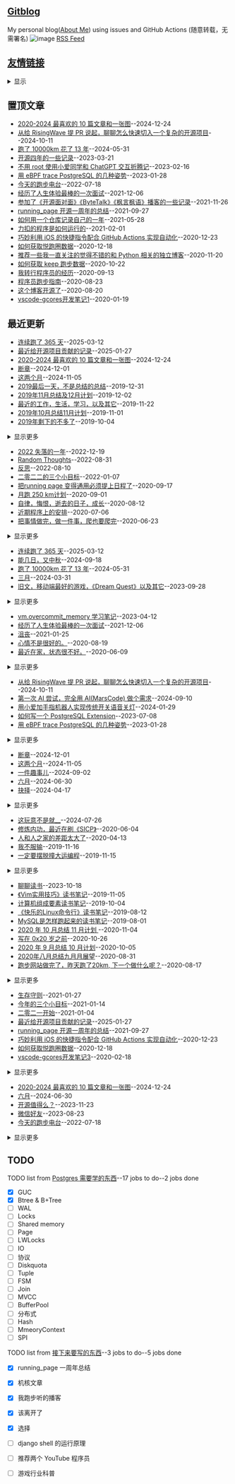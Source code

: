 ## [Gitblog](https://yihong0618.github.io/gitblog/)
My personal blog([About Me](https://github.com/yihong0618/gitblog/issues/282)) using issues and GitHub Actions (随意转载，无需署名)
![image](https://github.com/user-attachments/assets/a168bf11-661e-4566-b042-7fc9544de528)
[RSS Feed](https://raw.githubusercontent.com/yihong0618/gitblog/master/feed.xml)

## [友情链接](https://github.com/yihong0618/gitblog/issues/217)
<details><summary>显示</summary>
<table>
<thead>
<tr>
<th>Name</th>
<th>Link</th>
<th>Desc</th>
</tr>
</thead>
<tbody>
<tr>
<td>兔子鮮笙</td>
<td>https://tuzi.moe</td>
<td>天才少年</td>
</tr>
<tr>
<td>FriendsA</td>
<td>https://blog.duanfei.org/</td>
<td>友人A</td>
</tr>
<tr>
<td>daya0576</td>
<td>https://changchen.me/</td>
<td>喜欢 python 的大牙</td>
</tr>
<tr>
<td>kenlai</td>
<td>https://kenlai.me/</td>
<td>网络前辈</td>
</tr>
<tr>
<td>Frost Ming</td>
<td>https://frostming.com/</td>
<td>醉后不知天在水，满船清梦压星河</td>
</tr>
<tr>
<td>ChrAlpha</td>
<td>https://ichr.me/</td>
<td>你唯有拼尽全力，才能显得毫不费力</td>
</tr>
<tr>
<td>古思为</td>
<td>https://siwei.io/</td>
<td>I build things with magic and scale the magic to help people.</td>
</tr>
<tr>
<td>二愣的闲谈杂鱼</td>
<td>https://godruoyi.com</td>
<td>生活总是这样，不能让人处处都满意，但我们还要热情地生活下去。</td>
</tr>
<tr>
<td>彭宏豪的个人博客</td>
<td>https://penghh.fun</td>
<td>我的 Hexo 博客，分享一些软件或电脑的使用技巧</td>
</tr>
<tr>
<td>Yu Jinyan</td>
<td>https://blog.yujinyan.me/</td>
<td>Web, JVM, Android. Kotlin enthusiast.</td>
</tr>
<tr>
<td>Leeyom's Blog</td>
<td>https://blog.leeyom.top</td>
<td>用于记录一些幼稚的想法和脑残的瞬间</td>
</tr>
<tr>
<td>chaomai's blog</td>
<td>https://chaomai.github.io/</td>
<td>A repository for the things I’ve learnt, built, and wasted time on.</td>
</tr>
<tr>
<td>linw1995's blog</td>
<td>https://linw1995.com/</td>
<td>三分热度三分收获</td>
</tr>
<tr>
<td>蒋继发 (Thaddeus Jiang)</td>
<td>https://thaddeusjiang.com/welcome.html</td>
<td>在日本开发 SaaS 产品，Love OSS</td>
</tr>
<tr>
<td>Yisheng's blog</td>
<td>https://yishenggong.com/</td>
<td>把一些从未有过的故事带到这个世界上</td>
</tr>
<tr>
<td>卡瓦邦噶</td>
<td>https://www.kawabangga.com/</td>
<td>一个叫赖信涛的男人</td>
</tr>
<tr>
<td>猫四叔</td>
<td>https://yuanj.top/</td>
<td>记录生信小白的学习之路</td>
</tr>
<tr>
<td>Nomango's Blog</td>
<td>https://nomango.dev/</td>
<td>值得去的地方都没有捷径</td>
</tr>
<tr>
<td>scond的博客</td>
<td>https://helloo2020.github.io</td>
<td>一个读书，跑步，旅行的人</td>
</tr>
<tr>
<td>tianheg</td>
<td>https://tianheg.co</td>
<td>了解自己，认识世界 Knowing oneself, grasp the world</td>
</tr>
<tr>
<td>higuoxing</td>
<td>https://higuoxing.com</td>
<td>@higuoxing's site</td>
</tr>
<tr>
<td>zhiqli</td>
<td>https://zhiqli.github.io/</td>
<td>热爱做饭、阅读和足球的中年程序员。</td>
</tr>
<tr>
<td>游山打猎</td>
<td>https://horse.im</td>
<td>每个人都闪耀独特光芒</td>
</tr>
<tr>
<td>我真的没有拼多多</td>
<td>https://github.com/QiYongchuan/MyGitBlog</td>
<td>从抓虫的农学生到抓虫子的程序员的故事。</td>
</tr>
</tbody>
</table></details>


## 置顶文章
- [2020-2024 最喜欢的 10 篇文章和一张图](https://github.com/yihong0618/gitblog/issues/302)--2024-12-24
- [从给 RisingWave 提 PR 说起，聊聊怎么快速切入一个复杂的开源项目](https://github.com/yihong0618/gitblog/issues/296)--2024-10-11
- [跑了 10000km 花了 13 年](https://github.com/yihong0618/gitblog/issues/289)--2024-05-31
- [开源四年的一些记录](https://github.com/yihong0618/gitblog/issues/259)--2023-03-21
- [不用 root 使用小爱同学和 ChatGPT 交互折腾记](https://github.com/yihong0618/gitblog/issues/258)--2023-02-16
- [用 eBPF trace PostgreSQL 的几种姿势](https://github.com/yihong0618/gitblog/issues/257)--2023-01-28
- [今天的跑步电台](https://github.com/yihong0618/gitblog/issues/239)--2022-07-18
- [经历了人生体验最棒的一次面试](https://github.com/yihong0618/gitblog/issues/228)--2021-12-06
- [参加了《开源面对面》《ByteTalk》《枫言枫语》播客的一些记录](https://github.com/yihong0618/gitblog/issues/223)--2021-11-26
- [running_page 开源一周年的总结](https://github.com/yihong0618/gitblog/issues/220)--2021-09-27
- [如何用一个仓库记录自己的一年](https://github.com/yihong0618/gitblog/issues/209)--2021-05-28
- [力扣的程序是如何运行的](https://github.com/yihong0618/gitblog/issues/205)--2021-02-01
- [巧妙利用 iOS 的快捷指令配合 GitHub Actions 实现自动化](https://github.com/yihong0618/gitblog/issues/198)--2020-12-23
- [如何获取悦跑圈数据](https://github.com/yihong0618/gitblog/issues/197)--2020-12-18
- [推荐一些我一直关注的觉得不错的和 Python 相关的独立博客](https://github.com/yihong0618/gitblog/issues/195)--2020-11-20
- [如何获取 keep 跑步数据](https://github.com/yihong0618/gitblog/issues/191)--2020-10-22
- [我转行程序员的经历](https://github.com/yihong0618/gitblog/issues/186)--2020-09-13
- [程序员跑步指南](https://github.com/yihong0618/gitblog/issues/178)--2020-08-23
- [这个博客开源了](https://github.com/yihong0618/gitblog/issues/177)--2020-08-20
- [vscode-gcores开发笔记1](https://github.com/yihong0618/gitblog/issues/102)--2020-01-19
## 最近更新
- [连续跑了 365 天](https://github.com/yihong0618/gitblog/issues/306)--2025-03-12
- [最近给开源项目贡献的记录](https://github.com/yihong0618/gitblog/issues/304)--2025-01-27
- [2020-2024 最喜欢的 10 篇文章和一张图](https://github.com/yihong0618/gitblog/issues/302)--2024-12-24
- [断章](https://github.com/yihong0618/gitblog/issues/301)--2024-12-01
- [这两个月](https://github.com/yihong0618/gitblog/issues/299)--2024-11-05
- [2019最后一天，不是总结的总结](https://github.com/yihong0618/gitblog/issues/97)--2019-12-31
- [2019年11月总结及12月计划](https://github.com/yihong0618/gitblog/issues/85)--2019-12-02
- [最近的工作，生活，学习，以及其它](https://github.com/yihong0618/gitblog/issues/82)--2019-11-22
- [2019年10月总结11月计划](https://github.com/yihong0618/gitblog/issues/72)--2019-11-01
- [2019年剩下的不多了](https://github.com/yihong0618/gitblog/issues/49)--2019-10-04
<details><summary>显示更多</summary>

- [2019九月总结及十月计划](https://github.com/yihong0618/gitblog/issues/44)--2019-10-02
- [九月计划及八月总结](https://github.com/yihong0618/gitblog/issues/29)--2019-09-01
- [七月总结和八月计划](https://github.com/yihong0618/gitblog/issues/14)--2019-08-01
</details>

- [2022 失落的一年](https://github.com/yihong0618/gitblog/issues/255)--2022-12-19
- [Random Thoughts](https://github.com/yihong0618/gitblog/issues/242)--2022-08-31
- [反思](https://github.com/yihong0618/gitblog/issues/241)--2022-08-10
- [二零二二的三个小目标](https://github.com/yihong0618/gitblog/issues/229)--2022-01-07
- [把running page 变得通用必须提上日程了](https://github.com/yihong0618/gitblog/issues/187)--2020-09-17
- [月跑 250 km计划](https://github.com/yihong0618/gitblog/issues/184)--2020-09-01
- [自律，悔恨，逝去的日子，成长](https://github.com/yihong0618/gitblog/issues/174)--2020-08-12
- [近期程序上的安排](https://github.com/yihong0618/gitblog/issues/168)--2020-07-06
- [把事情做完，做一件事，爬也要爬完](https://github.com/yihong0618/gitblog/issues/167)--2020-06-23
<details><summary>显示更多</summary>

- [跑步数据找到同步方法了](https://github.com/yihong0618/gitblog/issues/164)--2020-06-06
- [从今天起](https://github.com/yihong0618/gitblog/issues/126)--2020-03-01
- [是时候开一个新坑了，跑步数据展示？](https://github.com/yihong0618/gitblog/issues/116)--2020-02-19
- [10月程序上的计划](https://github.com/yihong0618/gitblog/issues/59)--2019-10-07
- [点子合集](https://github.com/yihong0618/gitblog/issues/51)--2019-10-04
- [搞定收藏夹](https://github.com/yihong0618/gitblog/issues/5)--2019-07-22
</details>

- [连续跑了 365 天](https://github.com/yihong0618/gitblog/issues/306)--2025-03-12
- [能几日，又中秋](https://github.com/yihong0618/gitblog/issues/294)--2024-09-18
- [跑了 10000km 花了 13 年](https://github.com/yihong0618/gitblog/issues/289)--2024-05-31
- [三月](https://github.com/yihong0618/gitblog/issues/283)--2024-03-31
- [旧文，移动端最好的游戏，《Dream Quest》以及其它](https://github.com/yihong0618/gitblog/issues/274)--2023-09-28
<details><summary>显示更多</summary>

- [杂感](https://github.com/yihong0618/gitblog/issues/262)--2023-05-01
- [开源四年的一些记录](https://github.com/yihong0618/gitblog/issues/259)--2023-03-21
- [不用 root 使用小爱同学和 ChatGPT 交互折腾记](https://github.com/yihong0618/gitblog/issues/258)--2023-02-16
- [写诗吧](https://github.com/yihong0618/gitblog/issues/254)--2022-11-25
- [如何判断一个数字帐号来自中国大陆](https://github.com/yihong0618/gitblog/issues/248)--2022-10-25
- [运交华盖欲何求](https://github.com/yihong0618/gitblog/issues/231)--2022-03-03
- [参加了《开源面对面》《ByteTalk》《枫言枫语》播客的一些记录](https://github.com/yihong0618/gitblog/issues/223)--2021-11-26
- [张小龙的饭否](https://github.com/yihong0618/gitblog/issues/215)--2021-07-08
- [推荐一些我一直关注的觉得不错的和 Python 相关的独立博客](https://github.com/yihong0618/gitblog/issues/195)--2020-11-20
- [我转行程序员的经历](https://github.com/yihong0618/gitblog/issues/186)--2020-09-13
- [做减法](https://github.com/yihong0618/gitblog/issues/148)--2020-04-16
- [少说，多做，](https://github.com/yihong0618/gitblog/issues/112)--2020-02-13
- [刷完了《东京男子图鉴》](https://github.com/yihong0618/gitblog/issues/107)--2020-01-28
- [蛋疼](https://github.com/yihong0618/gitblog/issues/55)--2019-10-04
- [编程的一些心得](https://github.com/yihong0618/gitblog/issues/53)--2019-10-04
- [一些心得](https://github.com/yihong0618/gitblog/issues/37)--2019-09-22
- [王兴的饭否](https://github.com/yihong0618/gitblog/issues/3)--2019-07-20
- [今天看到的一些话](https://github.com/yihong0618/gitblog/issues/2)--2019-07-19
</details>

- [vm.overcommit_memory 学习笔记](https://github.com/yihong0618/gitblog/issues/261)--2023-04-12
- [经历了人生体验最棒的一次面试](https://github.com/yihong0618/gitblog/issues/228)--2021-12-06
- [沮丧](https://github.com/yihong0618/gitblog/issues/203)--2021-01-25
- [心情不是很好的。](https://github.com/yihong0618/gitblog/issues/176)--2020-08-19
- [最近在家，状态很不好。](https://github.com/yihong0618/gitblog/issues/165)--2020-06-09
<details><summary>显示更多</summary>

- [认真工作](https://github.com/yihong0618/gitblog/issues/161)--2020-05-29
- [终于上班了，开心](https://github.com/yihong0618/gitblog/issues/153)--2020-05-06
- [第一次团建](https://github.com/yihong0618/gitblog/issues/150)--2020-04-25
- [复工第一天](https://github.com/yihong0618/gitblog/issues/128)--2020-03-04
- [凡事有交代 件件有着落 事事有回音](https://github.com/yihong0618/gitblog/issues/118)--2020-02-20
- [在家办公](https://github.com/yihong0618/gitblog/issues/113)--2020-02-14
- [遇到棘手问题前，别慌！先google, 再仔细看](https://github.com/yihong0618/gitblog/issues/101)--2020-01-14
- [最近开始忙起来了](https://github.com/yihong0618/gitblog/issues/91)--2019-12-19
- [还有10分钟下班](https://github.com/yihong0618/gitblog/issues/84)--2019-11-29
- [轻松了几天，新需求要来了](https://github.com/yihong0618/gitblog/issues/77)--2019-11-13
- [需要新的开始](https://github.com/yihong0618/gitblog/issues/71)--2019-10-29
- [工作总结专用贴](https://github.com/yihong0618/gitblog/issues/69)--2019-10-21
- [Anyway 加油干吧](https://github.com/yihong0618/gitblog/issues/65)--2019-10-15
- [新工作遇到的坑](https://github.com/yihong0618/gitblog/issues/62)--2019-10-10
- [工作第二天。](https://github.com/yihong0618/gitblog/issues/61)--2019-10-09
- [今天新公司上班第一天，加油](https://github.com/yihong0618/gitblog/issues/60)--2019-10-08
- [明天进入新的公司了](https://github.com/yihong0618/gitblog/issues/58)--2019-10-07
- [端正工作态度好好写代码](https://github.com/yihong0618/gitblog/issues/48)--2019-10-04
- [终于从这家公司离职了，开心](https://github.com/yihong0618/gitblog/issues/42)--2019-09-29
- [明天最后一天了，一些心得](https://github.com/yihong0618/gitblog/issues/41)--2019-09-28
- [尝试不玩手机](https://github.com/yihong0618/gitblog/issues/40)--2019-09-27
- [剩下的日子和要交接的工作](https://github.com/yihong0618/gitblog/issues/35)--2019-09-19
- [定日子了](https://github.com/yihong0618/gitblog/issues/33)--2019-09-16
- [拿到offer了](https://github.com/yihong0618/gitblog/issues/30)--2019-09-06
- [快点离开这个地方](https://github.com/yihong0618/gitblog/issues/24)--2019-08-19
- [Do my best and fuck off](https://github.com/yihong0618/gitblog/issues/17)--2019-08-06
- [跳槽](https://github.com/yihong0618/gitblog/issues/12)--2019-07-31
- [说说工作](https://github.com/yihong0618/gitblog/issues/7)--2019-07-25
</details>

- [从给 RisingWave 提 PR 说起，聊聊怎么快速切入一个复杂的开源项目](https://github.com/yihong0618/gitblog/issues/296)--2024-10-11
- [第一次 AI 尝试，完全用 AI(MarsCode) 做个需求](https://github.com/yihong0618/gitblog/issues/293)--2024-09-10
- [用小爱加手指机器人实现传统开关语音关灯](https://github.com/yihong0618/gitblog/issues/281)--2024-01-29
- [如何写一个 PostgreSQL Extension](https://github.com/yihong0618/gitblog/issues/270)--2023-07-08
- [用 eBPF trace PostgreSQL 的几种姿势](https://github.com/yihong0618/gitblog/issues/257)--2023-01-28
<details><summary>显示更多</summary>

- [利用 GitHubPoster 和 GitHub Actions 备份任意用户推特](https://github.com/yihong0618/gitblog/issues/252)--2022-11-19
- [LeetCode 是如何运行的--测试篇](https://github.com/yihong0618/gitblog/issues/237)--2022-07-01
- [Postgres 中 GUC 的一些记录](https://github.com/yihong0618/gitblog/issues/233)--2022-04-21
- [从 Rich 作者的一个问题说起](https://github.com/yihong0618/gitblog/issues/212)--2021-06-21
- [如何用一个仓库记录自己的一年](https://github.com/yihong0618/gitblog/issues/209)--2021-05-28
- [力扣的程序是如何运行的](https://github.com/yihong0618/gitblog/issues/205)--2021-02-01
- [如何获取 keep 跑步数据](https://github.com/yihong0618/gitblog/issues/191)--2020-10-22
- [决定把gitblog和kb结合起来](https://github.com/yihong0618/gitblog/issues/189)--2020-09-23
- [程序员跑步指南](https://github.com/yihong0618/gitblog/issues/178)--2020-08-23
- [这个博客开源了](https://github.com/yihong0618/gitblog/issues/177)--2020-08-20
- [机器学习存档](https://github.com/yihong0618/gitblog/issues/158)--2020-05-21
- [异步存档](https://github.com/yihong0618/gitblog/issues/104)--2020-01-22
- [这几天的一些心得](https://github.com/yihong0618/gitblog/issues/90)--2019-12-15
- [算法存档](https://github.com/yihong0618/gitblog/issues/88)--2019-12-11
- [Git 存档](https://github.com/yihong0618/gitblog/issues/86)--2019-12-04
- [docker存档](https://github.com/yihong0618/gitblog/issues/81)--2019-11-20
- [前端存档](https://github.com/yihong0618/gitblog/issues/80)--2019-11-19
- [psql 存档](https://github.com/yihong0618/gitblog/issues/63)--2019-10-11
- [利用github issues加上github webhook写博客自动化](https://github.com/yihong0618/gitblog/issues/45)--2019-10-02
- [Python存档](https://github.com/yihong0618/gitblog/issues/43)--2019-09-30
- [工具小技巧](https://github.com/yihong0618/gitblog/issues/36)--2019-09-20
- [CSS存档](https://github.com/yihong0618/gitblog/issues/21)--2019-08-09
- [MongoDB存档](https://github.com/yihong0618/gitblog/issues/20)--2019-08-09
- [JS存档](https://github.com/yihong0618/gitblog/issues/18)--2019-08-07
- [ES存档](https://github.com/yihong0618/gitblog/issues/15)--2019-08-02
- [正则表达式](https://github.com/yihong0618/gitblog/issues/11)--2019-07-31
- [踩坑小记](https://github.com/yihong0618/gitblog/issues/10)--2019-07-28
- [MySQL存档](https://github.com/yihong0618/gitblog/issues/9)--2019-07-27
- [Linux存档](https://github.com/yihong0618/gitblog/issues/8)--2019-07-26
</details>

- [断章](https://github.com/yihong0618/gitblog/issues/301)--2024-12-01
- [这两个月](https://github.com/yihong0618/gitblog/issues/299)--2024-11-05
- [一件趣事儿](https://github.com/yihong0618/gitblog/issues/292)--2024-09-02
- [六月](https://github.com/yihong0618/gitblog/issues/290)--2024-06-30
- [抉择](https://github.com/yihong0618/gitblog/issues/287)--2024-04-17
<details><summary>显示更多</summary>

- [记忆碎片](https://github.com/yihong0618/gitblog/issues/280)--2023-12-24
- [五月病](https://github.com/yihong0618/gitblog/issues/268)--2023-06-02
- [一杯敬月光](https://github.com/yihong0618/gitblog/issues/251)--2022-11-18
- [有趣与无趣](https://github.com/yihong0618/gitblog/issues/221)--2021-10-13
- [一点思考](https://github.com/yihong0618/gitblog/issues/218)--2021-08-19
- [朋友圈](https://github.com/yihong0618/gitblog/issues/216)--2021-08-03
- [新年碎碎念](https://github.com/yihong0618/gitblog/issues/201)--2021-01-08
- [生的对立面](https://github.com/yihong0618/gitblog/issues/196)--2020-12-10
- [感冒了，真是难受](https://github.com/yihong0618/gitblog/issues/188)--2020-09-21
- [要怎样才能过好一生？](https://github.com/yihong0618/gitblog/issues/166)--2020-06-14
- [还有一个小时31岁了](https://github.com/yihong0618/gitblog/issues/133)--2020-03-14
- [又是新的一天，一动没动写了4个小时代码](https://github.com/yihong0618/gitblog/issues/103)--2020-01-19
- [累了，想休息一天](https://github.com/yihong0618/gitblog/issues/96)--2019-12-28
- [圣诞节](https://github.com/yihong0618/gitblog/issues/95)--2019-12-25
- [12月差不多结束了。](https://github.com/yihong0618/gitblog/issues/94)--2019-12-22
- [一天天](https://github.com/yihong0618/gitblog/issues/93)--2019-12-22
- [我他妈服了。。。](https://github.com/yihong0618/gitblog/issues/89)--2019-12-14
- [新的一周，不是新的开始。](https://github.com/yihong0618/gitblog/issues/83)--2019-11-25
- [完成了北京马拉松](https://github.com/yihong0618/gitblog/issues/73)--2019-11-04
- [懈怠了，可不是好事](https://github.com/yihong0618/gitblog/issues/70)--2019-10-24
- [总是在不知不觉间的](https://github.com/yihong0618/gitblog/issues/68)--2019-10-20
- [这个Issue用来测试](https://github.com/yihong0618/gitblog/issues/67)--2019-10-17
- [最近少了一些目标](https://github.com/yihong0618/gitblog/issues/66)--2019-10-17
- [去盘锦跑了个半马。](https://github.com/yihong0618/gitblog/issues/64)--2019-10-13
- [流水账](https://github.com/yihong0618/gitblog/issues/57)--2019-10-06
- [十一生病了](https://github.com/yihong0618/gitblog/issues/56)--2019-10-05
- [桌子好乱啊，床也好乱啊](https://github.com/yihong0618/gitblog/issues/54)--2019-10-04
- [第五十篇，算是测试](https://github.com/yihong0618/gitblog/issues/50)--2019-10-04
- [忘带电源了](https://github.com/yihong0618/gitblog/issues/47)--2019-10-04
- [休息日](https://github.com/yihong0618/gitblog/issues/46)--2019-10-03
- [坐在星巴克里](https://github.com/yihong0618/gitblog/issues/39)--2019-09-25
- [从这一刻开始，从下一刻放弃](https://github.com/yihong0618/gitblog/issues/38)--2019-09-24
- [冒泡的声音](https://github.com/yihong0618/gitblog/issues/34)--2019-09-17
- [自律](https://github.com/yihong0618/gitblog/issues/32)--2019-09-11
- [关于成长](https://github.com/yihong0618/gitblog/issues/31)--2019-09-06
- [总结很重要啊](https://github.com/yihong0618/gitblog/issues/28)--2019-08-29
- [懈怠](https://github.com/yihong0618/gitblog/issues/27)--2019-08-24
- [一篇文章，一首诗，以及自己](https://github.com/yihong0618/gitblog/issues/26)--2019-08-21
- [重来](https://github.com/yihong0618/gitblog/issues/25)--2019-08-20
- [雨中奔跑](https://github.com/yihong0618/gitblog/issues/22)--2019-08-11
- [手机坏了](https://github.com/yihong0618/gitblog/issues/19)--2019-08-08
- [普通的一天，不普通的一天](https://github.com/yihong0618/gitblog/issues/16)--2019-08-03
- [终不似，少年游](https://github.com/yihong0618/gitblog/issues/6)--2019-07-24
- [每天留下点什么](https://github.com/yihong0618/gitblog/issues/4)--2019-07-21
- [Github更持久些](https://github.com/yihong0618/gitblog/issues/1)--2019-07-18
</details>

- [这玩意不是就__](https://github.com/yihong0618/gitblog/issues/291)--2024-07-26
- [修炼内功，最近在刷《SICP》](https://github.com/yihong0618/gitblog/issues/163)--2020-06-04
- [人和人之家的差距太大了](https://github.com/yihong0618/gitblog/issues/147)--2020-04-13
- [我不服输](https://github.com/yihong0618/gitblog/issues/79)--2019-11-16
- [一定要摆脱撞大运编程](https://github.com/yihong0618/gitblog/issues/78)--2019-11-15
<details><summary>显示更多</summary>

- [又要开始了](https://github.com/yihong0618/gitblog/issues/76)--2019-11-11
</details>

- [聊聊读书](https://github.com/yihong0618/gitblog/issues/275)--2023-10-18
- [《Vim实用技巧》读书笔记](https://github.com/yihong0618/gitblog/issues/74)--2019-11-05
- [计算机组成要素读书笔记](https://github.com/yihong0618/gitblog/issues/52)--2019-10-04
- [《快乐的Linux命令行》读书笔记](https://github.com/yihong0618/gitblog/issues/23)--2019-08-12
- [MySQL是怎样跑起来的读书笔记](https://github.com/yihong0618/gitblog/issues/13)--2019-08-01
- [2020 年 10 月总结 11 月计划 ](https://github.com/yihong0618/gitblog/issues/194)--2020-11-04
- [写在 0x20 岁之前](https://github.com/yihong0618/gitblog/issues/193)--2020-10-26
- [2020 年 9 月总结 10 月计划](https://github.com/yihong0618/gitblog/issues/190)--2020-10-05
- [2020年八月总结九月月展望](https://github.com/yihong0618/gitblog/issues/182)--2020-08-31
- [跑步网站做完了，昨天跑了20km, 下一个做什么呢？](https://github.com/yihong0618/gitblog/issues/175)--2020-08-17
<details><summary>显示更多</summary>

- [番茄工作法，焦虑，咖啡，喘不上气，生活](https://github.com/yihong0618/gitblog/issues/173)--2020-08-10
- [2020年七月总结八月展望](https://github.com/yihong0618/gitblog/issues/171)--2020-08-01
- [新的计划，新的开始，戒掉社交网络](https://github.com/yihong0618/gitblog/issues/160)--2020-05-29
- [新的计划，新的开始，学日语](https://github.com/yihong0618/gitblog/issues/159)--2020-05-29
- [新的计划，新的开始，再一次减肥。](https://github.com/yihong0618/gitblog/issues/154)--2020-05-09
- [2020四月总结五月计划](https://github.com/yihong0618/gitblog/issues/152)--2020-05-03
- [四月过去了，五月来了](https://github.com/yihong0618/gitblog/issues/151)--2020-05-01
- [下周一开始减肥，轮回](https://github.com/yihong0618/gitblog/issues/149)--2020-04-18
- [一口气看完一本书的感觉好爽](https://github.com/yihong0618/gitblog/issues/146)--2020-04-04
- [3月总结及4月展望](https://github.com/yihong0618/gitblog/issues/145)--2020-04-01
- [新的一周，新的一个月](https://github.com/yihong0618/gitblog/issues/144)--2020-03-30
- [删了微博](https://github.com/yihong0618/gitblog/issues/142)--2020-03-21
- [日语学习](https://github.com/yihong0618/gitblog/issues/141)--2020-03-20
- [来了。](https://github.com/yihong0618/gitblog/issues/140)--2020-03-18
- [迁移测试](https://github.com/yihong0618/gitblog/issues/139)--2020-03-17
- [美股熔断了](https://github.com/yihong0618/gitblog/issues/135)--2020-03-16
- [挺没劲的](https://github.com/yihong0618/gitblog/issues/131)--2020-03-10
- [快31岁了，又胖了](https://github.com/yihong0618/gitblog/issues/130)--2020-03-09
- [二月总结及三月展望](https://github.com/yihong0618/gitblog/issues/127)--2020-03-02
- [新的开始](https://github.com/yihong0618/gitblog/issues/123)--2020-02-24
- [不能再这样下去了](https://github.com/yihong0618/gitblog/issues/121)--2020-02-22
- [不刷，冷静下来。](https://github.com/yihong0618/gitblog/issues/114)--2020-02-17
- [看到一张图，说点什么。](https://github.com/yihong0618/gitblog/issues/110)--2020-02-08
- [焦虑](https://github.com/yihong0618/gitblog/issues/109)--2020-02-03
- [2020 年 1 月总结 2 月展望就一个，这个操蛋的肺炎快点过去](https://github.com/yihong0618/gitblog/issues/108)--2020-02-01
- [过年好](https://github.com/yihong0618/gitblog/issues/105)--2020-01-24
- [第100篇，又到了0点](https://github.com/yihong0618/gitblog/issues/100)--2020-01-12
- [2020就这么来了](https://github.com/yihong0618/gitblog/issues/98)--2020-01-01
</details>

- [生存守则](https://github.com/yihong0618/gitblog/issues/204)--2021-01-27
- [今年的三个小目标](https://github.com/yihong0618/gitblog/issues/202)--2021-01-14
- [二零二一开始](https://github.com/yihong0618/gitblog/issues/200)--2021-01-04
- [最近给开源项目贡献的记录](https://github.com/yihong0618/gitblog/issues/304)--2025-01-27
- [running_page 开源一周年的总结](https://github.com/yihong0618/gitblog/issues/220)--2021-09-27
- [巧妙利用 iOS 的快捷指令配合 GitHub Actions 实现自动化](https://github.com/yihong0618/gitblog/issues/198)--2020-12-23
- [如何获取悦跑圈数据](https://github.com/yihong0618/gitblog/issues/197)--2020-12-18
- [vscode-gcores开发笔记3](https://github.com/yihong0618/gitblog/issues/115)--2020-02-18
<details><summary>显示更多</summary>

- [vscode-gcores 开发笔记 2](https://github.com/yihong0618/gitblog/issues/111)--2020-02-11
- [vscode-gcores开发笔记1](https://github.com/yihong0618/gitblog/issues/102)--2020-01-19
</details>

- [2020-2024 最喜欢的 10 篇文章和一张图](https://github.com/yihong0618/gitblog/issues/302)--2024-12-24
- [六月](https://github.com/yihong0618/gitblog/issues/290)--2024-06-30
- [开源值得么？](https://github.com/yihong0618/gitblog/issues/279)--2023-11-23
- [微信好友](https://github.com/yihong0618/gitblog/issues/272)--2023-08-23
- [今天的跑步电台](https://github.com/yihong0618/gitblog/issues/239)--2022-07-18
<details><summary>显示更多</summary>

- [新冠纪元](https://github.com/yihong0618/gitblog/issues/235)--2022-04-26
- [年终岁尾](https://github.com/yihong0618/gitblog/issues/230)--2022-01-28
- [一件小事](https://github.com/yihong0618/gitblog/issues/214)--2021-07-05
- [逃离](https://github.com/yihong0618/gitblog/issues/208)--2021-05-12
- [近况](https://github.com/yihong0618/gitblog/issues/207)--2021-03-25
- [年过完了](https://github.com/yihong0618/gitblog/issues/206)--2021-02-22
- [记住这一刻](https://github.com/yihong0618/gitblog/issues/199)--2020-12-29
- [普通人和天才之间的巨大鸿沟](https://github.com/yihong0618/gitblog/issues/185)--2020-09-08
- [眼见何事，情系何处，身在何方，心思何人](https://github.com/yihong0618/gitblog/issues/179)--2020-08-26
- [迷茫，又一次重新学日语](https://github.com/yihong0618/gitblog/issues/172)--2020-08-04
- [心态发生了好多转变](https://github.com/yihong0618/gitblog/issues/170)--2020-07-22
- [既然注定孤独，就孤独吧](https://github.com/yihong0618/gitblog/issues/169)--2020-07-11
- [振作起来，快乐生活](https://github.com/yihong0618/gitblog/issues/162)--2020-06-03
- [累](https://github.com/yihong0618/gitblog/issues/157)--2020-05-16
- [过日子](https://github.com/yihong0618/gitblog/issues/156)--2020-05-14
- [减肥](https://github.com/yihong0618/gitblog/issues/143)--2020-03-28
- [31岁，加法与减法](https://github.com/yihong0618/gitblog/issues/134)--2020-03-15
- [一下午刷了一遍《恶意》](https://github.com/yihong0618/gitblog/issues/129)--2020-03-08
- [闭嘴](https://github.com/yihong0618/gitblog/issues/124)--2020-02-27
- [今天看了个电影《入侵脑细胞》](https://github.com/yihong0618/gitblog/issues/122)--2020-02-23
- [媳妇生病了，心疼](https://github.com/yihong0618/gitblog/issues/87)--2019-12-05
- [明天小十一就2岁了](https://github.com/yihong0618/gitblog/issues/75)--2019-11-09
</details>

## TODO
TODO list from [Postgres 需要学的东西](https://github.com/yihong0618/gitblog/issues/234)--17 jobs to do--2 jobs done
- [x] GUC
- [x] Btree & B+Tree
- [ ] WAL
- [ ] Locks
- [ ] Shared memory
- [ ] Page
- [ ] LWLocks
- [ ] IO
- [ ] 协议
- [ ] Diskquota
- [ ] Tuple
- [ ] FSM
- [ ] Join
- [ ] MVCC
- [ ] BufferPool
- [ ] 分布式
- [ ] Hash
- [ ] MmeoryContext
- [ ] SPI

TODO list from [接下来要写的东西](https://github.com/yihong0618/gitblog/issues/219)--3 jobs to do--5 jobs done
- [x] running_page 一周年总结
- [x] 机核文章
- [x] 我跑步听的播客
- [x] 该离开了
- [x] 选择
- [ ] django shell 的运行原理
- [ ] 推荐两个 YouTube 程序员
- [ ] 游戏行业科普


